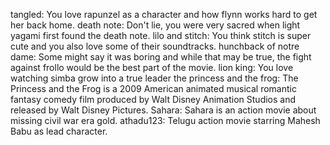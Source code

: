 tangled: You love rapunzel as a character and how flynn works hard to get her back home. 
death note: Don't lie, you were very sacred when light yagami first found the death note.
lilo and stitch: You think stitch is super cute and you also love some of their soundtracks.
hunchback of notre dame:  Some might say it was boring and while that may be true, the fight against frollo would be the best part of the movie.
lion king: You love watching simba grow into a true leader 
the princess and the frog:  The Princess and the Frog is a 2009 American animated musical romantic fantasy comedy film produced by Walt Disney Animation Studios and released by Walt Disney Pictures.
Sahara: Sahara is an action movie about missing civil war era gold.
athadu123: Telugu action movie starring Mahesh Babu as lead character.
